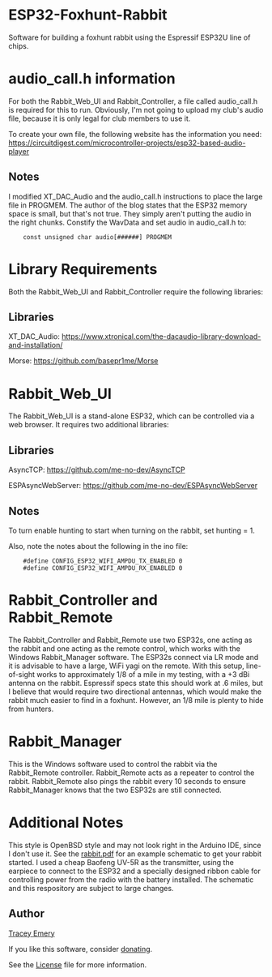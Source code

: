 # ESP32-Foxhunt-Rabbit

Software for building a foxhunt rabbit using the Espressif ESP32U line of chips.

# audio_call.h information

For both the Rabbit_Web_UI and Rabbit_Controller, a file called audio_call.h is
required for this to run. Obviously, I'm not going to upload my club's audio
file, because it is only legal for club members to use it.

To create your own file, the following website has the information you need:
https://circuitdigest.com/microcontroller-projects/esp32-based-audio-player

Notes
-----

I modified XT_DAC_Audio and the audio_call.h instructions to place the large
file in PROGMEM. The author of the blog states that the ESP32 memory space is
small, but that's not true. They simply aren't putting the audio in the right
chunks. Constify the WavData and set audio in audio_call.h to:

		const unsigned char audio[######] PROGMEM

# Library Requirements

Both the Rabbit_Web_UI and Rabbit_Controller require the following libraries:

Libraries
---------

XT_DAC_Audio:
https://www.xtronical.com/the-dacaudio-library-download-and-installation/

Morse:
https://github.com/basepr1me/Morse

# Rabbit_Web_UI

The Rabbit_Web_UI is a stand-alone ESP32, which can be controlled via a web
browser. It requires two additional libraries:

Libraries
---------

AsyncTCP:
https://github.com/me-no-dev/AsyncTCP

ESPAsyncWebServer:
https://github.com/me-no-dev/ESPAsyncWebServer

Notes
-----

To turn enable hunting to start when turning on the rabbit, set hunting = 1.

Also, note the notes about the following in the ino file:

		#define CONFIG_ESP32_WIFI_AMPDU_TX_ENABLED 0
		#define CONFIG_ESP32_WIFI_AMPDU_RX_ENABLED 0

# Rabbit_Controller and Rabbit_Remote

The Rabbit_Controller and Rabbit_Remote use two ESP32s, one acting as the rabbit
and one acting as the remote control, which works with the Windows
Rabbit_Manager software. The ESP32s connect via LR mode and it is advisable to
have a large, WiFi yagi on the remote. With this setup, line-of-sight works to
approximately 1/8 of a mile in my testing, with a +3 dBi antenna on the rabbit.
Espressif specs state this should work at .6 miles, but I believe that would
require two directional antennas, which would make the rabbit much easier to
find in a foxhunt. However, an 1/8 mile is plenty to hide from hunters.

# Rabbit_Manager

This is the Windows software used to control the rabbit via the Rabbit_Remote
controller. Rabbit_Remote acts as a repeater to control the rabbit.
Rabbit_Remote also pings the rabbit every 10 seconds to ensure Rabbit_Manager
knows that the two ESP32s are still connected.

# Additional Notes

This style is OpenBSD style and may not look right in the Arduino IDE, since
I don't use it. See the [rabbit.pdf](rabbit.pdf) for an example schematic to get
your rabbit started. I used a cheap Baofeng UV-5R as the transmitter, using the
earpiece to connect to the ESP32 and a specially designed ribbon cable for
controlling power from the radio with the battery installed. The schematic and
this respository are subject to large changes.

Author
------

[Tracey Emery](https://github.com/basepr1me/)

If you like this software, consider [donating](https://k7tle.com/?donate=1).

See the [License](LICENSE.md) file for more information.
